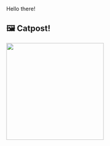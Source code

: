 Hello there!



## 🖼️ Catpost!

<sub>
    <img src="https://cdn2.thecatapi.com/images/4pp.jpg" height="256">
</sub>

